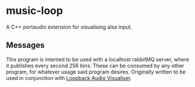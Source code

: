 # music-loop
A C++ portaudio extension for visualising alsa input.

## Messages

This program is intented to be used with a localhost rabbitMQ server, where it publishes every second 256 bins. These can be consumed by any other program, for whatever usage said program desires. Originally written to be used in conjunction with [Loopback Audio Visualiser](https://github.com/casper-oakley/loopback-audio-visualiser).

